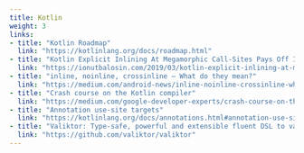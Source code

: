 ```yaml
---
title: Kotlin
weight: 3
links:
- title: "Kotlin Roadmap"
  link: "https://kotlinlang.org/docs/roadmap.html"
- title: "Kotlin Explicit Inlining At Megamorphic Call-Sites Pays Off In Performance"
  link: "https://ionutbalosin.com/2019/03/kotlin-explicit-inlining-at-megamorphic-call-sites-pays-off-in-performance/"
- title: "inline, noinline, crossinline — What do they mean?"
  link: "https://medium.com/android-news/inline-noinline-crossinline-what-do-they-mean-b13f48e113c2"
- title: "Crash course on the Kotlin compiler"
  link: "https://medium.com/google-developer-experts/crash-course-on-the-kotlin-compiler-1-frontend-parsing-phase-9898490d922b"
- title: "Annotation use-site targets"
  link: "https://kotlinlang.org/docs/annotations.html#annotation-use-site-targets"
- title: "Valiktor: Type-safe, powerful and extensible fluent DSL to validate objects in Kotlin"
  link: "https://github.com/valiktor/valiktor"
---
```

